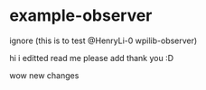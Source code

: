 # example-observer
ignore (this is to test @HenryLi-0 wpilib-observer)

hi i editted read me please add thank you :D

wow new changes

